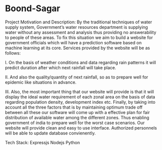 # Boond-Sagar
Project Motivation and Description:
By the traditional techniques of water supply system, Government’s water resources
department is supplying water without any assessment and analysis thus providing no
answerability to people of these areas.
To fix this situation we aim to build a website for government officials which will have a
prediction software based on machine learning at its core.
Services provided by the website will be as follows:

I. On the basis of weather conditions and data regarding rain patterns it will predict
duration after which next rainfall will take place.

II. And also the quality/quantity of next rainfall, so as to prepare well for epidemic
like situations in advance.

III. Also, the most important thing that our website will provide is that it will display
the ideal water requirement of each zonal area on the basis of data regarding
population density, development index etc.
Finally, by taking into account all the three factors that is by maintaining optimum trade
off between all these our software will come up with a effective plan for fair distribution
of available water among the different zones.
Thus enabling government of india to prepare well for the worst case scenarios.
Our website will provide clean and easy to use interface.
Authorized personnels will be able to update database convienently.

Tech Stack:
Expressjs
Nodejs
Python
